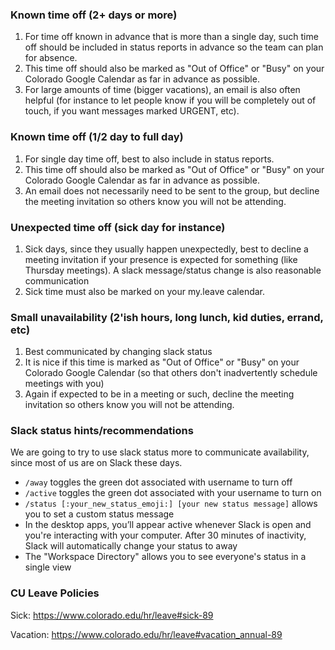 ### Known time off (2+ days or more)

1. For time off known in advance that is more than a single day, such time off should be included in status reports in advance so the team can plan for absence.
2. This time off should also be marked as "Out of Office" or "Busy" on your Colorado Google Calendar as far in advance as possible.
3. For large amounts of time (bigger vacations), an email is also often helpful (for instance to let people know if you will be completely out of touch, if you want messages marked URGENT, etc).

### Known time off (1/2 day to full day)

1. For single day time off, best to also include in status reports.
2. This time off should also be marked as "Out of Office" or "Busy" on your Colorado Google Calendar as far in advance as possible.
3. An email does not necessarily need to be sent to the group, but decline the meeting invitation so others know you will not be attending.

### Unexpected time off (sick day for instance)

1. Sick days, since they usually happen unexpectedly, best to decline a meeting invitation if your presence is expected for something (like Thursday meetings). A slack message/status change is also reasonable communication
2. Sick time must also be marked on your my.leave calendar.

### Small unavailability (2'ish hours, long lunch, kid duties, errand, etc)

1. Best communicated by changing slack status
2. It is nice if this time is marked as "Out of Office" or "Busy" on your Colorado Google Calendar (so that others don't inadvertently schedule meetings with you)
3. Again if expected to be in a meeting or such, decline the meeting invitation so others know you will not be attending.

### Slack status hints/recommendations

We are going to try to use slack status more to communicate availability, since most of us are on Slack these days.

- `/away` toggles the green dot associated with username to turn off
- `/active` toggles the green dot associated with your username to turn on
- `/status [:your_new_status_emoji:] [your new status message]` allows you to set a custom status message
- In the desktop apps, you’ll appear active whenever Slack is open and you're interacting with your computer. After 30 minutes of inactivity, Slack will automatically change your status to away
- The "Workspace Directory" allows you to see everyone's status in a single view

### CU Leave Policies
Sick: https://www.colorado.edu/hr/leave#sick-89

Vacation: https://www.colorado.edu/hr/leave#vacation_annual-89
